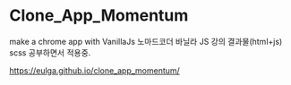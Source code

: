 # Clone_App_Momentum

make a chrome app with VanillaJs
노마드코더 바닐라 JS 강의 결과물(html+js)
scss 공부하면서 적용중.

https://eulga.github.io/clone_app_momentum/
